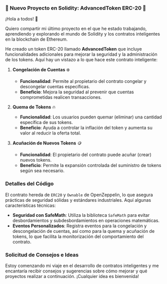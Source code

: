 ### 🌟 Nuevo Proyecto en Solidity: AdvancedToken ERC-20 🌟

¡Hola a todos! 🚀

Quiero compartir mi último proyecto en el que he estado trabajando, aprendiendo y explorando el mundo de Solidity y los contratos inteligentes en la blockchain de Ethereum. 

He creado un token ERC-20 llamado **AdvancedToken** que incluye funcionalidades adicionales para mejorar la seguridad y la administración de los tokens. Aquí hay un vistazo a lo que hace este contrato inteligente:

1. **Congelación de Cuentas** ❄️
   - **Funcionalidad**: Permite al propietario del contrato congelar y descongelar cuentas específicas.
   - **Beneficio**: Mejora la seguridad al prevenir que cuentas comprometidas realicen transacciones.

2. **Quema de Tokens** 🔥
   - **Funcionalidad**: Los usuarios pueden quemar (eliminar) una cantidad específica de sus tokens.
   - **Beneficio**: Ayuda a controlar la inflación del token y aumenta su valor al reducir la oferta total.

3. **Acuñación de Nuevos Tokens** 🪙
   - **Funcionalidad**: El propietario del contrato puede acuñar (crear) nuevos tokens.
   - **Beneficio**: Permite la expansión controlada del suministro de tokens según sea necesario.

### Detalles del Código

El contrato hereda de `ERC20` y `Ownable` de OpenZeppelin, lo que asegura prácticas de seguridad sólidas y estándares industriales. Aquí algunas características técnicas:

- **Seguridad con SafeMath**: Utiliza la biblioteca `SafeMath` para evitar desbordamientos y subdesbordamientos en operaciones matemáticas.
- **Eventos Personalizados**: Registra eventos para la congelación y descongelación de cuentas, así como para la quema y acuñación de tokens, lo que facilita la monitorización del comportamiento del contrato.


### Solicitud de Consejos e Ideas

Estoy comenzando mi viaje en el desarrollo de contratos inteligentes y me encantaría recibir consejos y sugerencias sobre cómo mejorar y qué proyectos realizar a continuación. ¡Cualquier idea es bienvenida!


